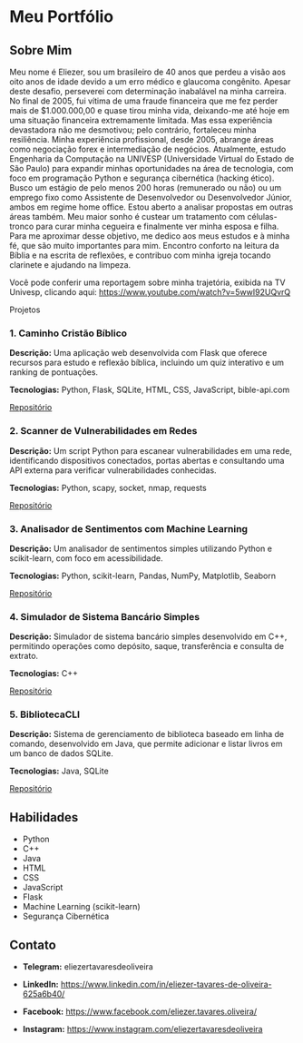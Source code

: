 # Meu Portfólio

## Sobre Mim

Meu nome é Eliezer, sou um brasileiro de 40 anos que perdeu a visão aos oito anos de idade devido a um erro médico e glaucoma congênito. Apesar deste desafio, perseverei com determinação inabalável na minha carreira. No final de 2005, fui vítima de uma fraude financeira que me fez perder mais de $1.000.000,00 e quase tirou minha vida, deixando-me até hoje em uma situação financeira extremamente limitada.  Mas essa experiência devastadora não me desmotivou; pelo contrário, fortaleceu minha resiliência.  Minha experiência profissional, desde 2005, abrange áreas como negociação forex e intermediação de negócios.
Atualmente, estudo Engenharia da Computação na UNIVESP (Universidade Virtual do Estado de São Paulo) para expandir minhas oportunidades na área de tecnologia, com foco em programação Python e segurança cibernética (hacking ético).  Busco um estágio de pelo menos 200 horas (remunerado ou não) ou um emprego fixo como Assistente de Desenvolvedor ou Desenvolvedor Júnior, ambos em regime home office.  Estou aberto a analisar propostas em outras áreas também.
Meu maior sonho é custear um tratamento com células-tronco para curar minha cegueira e finalmente ver minha esposa e filha. Para me aproximar desse objetivo, me dedico aos meus estudos e à minha fé, que são muito importantes para mim. Encontro conforto na leitura da Bíblia e na escrita de reflexões, e contribuo com minha igreja tocando clarinete e ajudando na limpeza.

Você pode conferir uma reportagem sobre minha trajetória, exibida na TV Univesp, clicando aqui: https://www.youtube.com/watch?v=5wwI92UQvrQ

Projetos

### 1. Caminho Cristão Bíblico

**Descrição:** Uma aplicação web desenvolvida com Flask que oferece recursos para estudo e reflexão bíblica, incluindo um quiz interativo e um ranking de pontuações.

**Tecnologias:** Python, Flask, SQLite, HTML, CSS, JavaScript, bible-api.com

[Repositório](https://github.com/eliezer-tavares/Caminho-Cristao-Biblico)


### 2. Scanner de Vulnerabilidades em Redes

**Descrição:** Um script Python para escanear vulnerabilidades em uma rede, identificando dispositivos conectados, portas abertas e consultando uma API externa para verificar vulnerabilidades conhecidas.

**Tecnologias:** Python, scapy, socket, nmap, requests

[Repositório](https://github.com/eliezer-tavares/Network-Vulnerability-Scanner)


### 3. Analisador de Sentimentos com Machine Learning

**Descrição:** Um analisador de sentimentos simples utilizando Python e scikit-learn, com foco em acessibilidade.

**Tecnologias:** Python, scikit-learn, Pandas, NumPy, Matplotlib, Seaborn

[Repositório](https://github.com/eliezer-tavares/Analisador-de-Sentimentos-com-Machine-Learning)


### 4. Simulador de Sistema Bancário Simples

**Descrição:** Simulador de sistema bancário simples desenvolvido em C++, permitindo operações como depósito, saque, transferência e consulta de extrato.

**Tecnologias:** C++

[Repositório](https://github.com/eliezer-tavares/Simulador-de-Sistema-Bancario-Simples)


### 5. BibliotecaCLI

**Descrição:** Sistema de gerenciamento de biblioteca baseado em linha de comando, desenvolvido em Java, que permite adicionar e listar livros em um banco de dados SQLite.

**Tecnologias:** Java, SQLite

[Repositório](https://github.com/eliezer-tavares/BibliotecaCLI)

## Habilidades

* Python
* C++
* Java
* HTML
* CSS
* JavaScript
* Flask
* Machine Learning (scikit-learn)
* Segurança Cibernética

## Contato

* **Telegram:** eliezertavaresdeoliveira

* **LinkedIn:** https://www.linkedin.com/in/eliezer-tavares-de-oliveira-625a6b40/

* **Facebook:** https://www.facebook.com/eliezer.tavares.oliveira/

* **Instagram:** https://www.instagram.com/eliezertavaresdeoliveira
